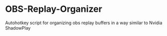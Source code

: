 # OBS-Replay-Organizer
Autohotkey script for organizing obs replay buffers in a way similar to Nvidia ShadowPlay
